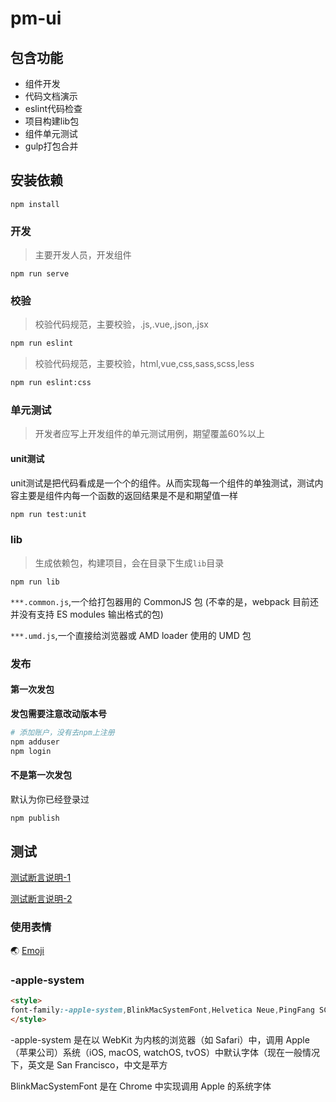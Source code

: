 # pm-ui
## 包含功能
- 组件开发
- 代码文档演示
- eslint代码检查
- 项目构建lib包
- 组件单元测试
- gulp打包合并

## 安装依赖
```
npm install
```

### 开发
>主要开发人员，开发组件
```
npm run serve
```

### 校验
> 校验代码规范，主要校验，.js,.vue,.json,.jsx
```bash
npm run eslint
```
>校验代码规范，主要校验，html,vue,css,sass,scss,less

```bash
npm run eslint:css
```

### 单元测试
>开发者应写上开发组件的单元测试用例，期望覆盖60%以上
#### unit测试
unit测试是把代码看成是一个个的组件。从而实现每一个组件的单独测试，测试内容主要是组件内每一个函数的返回结果是不是和期望值一样
```bash
npm run test:unit
```

### lib
>生成依赖包，构建项目，会在目录下生成`lib`目录

```
npm run lib
```
`***.common.js`,一个给打包器用的 CommonJS 包 (不幸的是，webpack 目前还并没有支持 ES modules 输出格式的包)

`***.umd.js`,一个直接给浏览器或 AMD loader 使用的 UMD 包

### 发布

#### 第一次发包
**发包需要注意改动版本号**
```bash
# 添加账户，没有去npm上注册
npm adduser
npm login
```
#### 不是第一次发包
默认为你已经登录过
```bash
npm publish
```

## 测试

[测试断言说明-1](https://www.jianshu.com/p/c1b5676c1edd)

[测试断言说明-2](https://blog.csdn.net/Riona_cheng/article/details/101444964)

### 使用表情
🌏 [Emoji](https://cn.piliapp.com/emoji/list/)

### -apple-system 
```html
<style>
font-family:-apple-system,BlinkMacSystemFont,Helvetica Neue,PingFang SC,Microsoft YaHei,Source Han Sans SC,Noto Sans CJK SC,WenQuanYi Micro Hei,sans-serif;
</style>
```
-apple-system 是在以 WebKit 为内核的浏览器（如 Safari）中，调用 Apple（苹果公司）系统（iOS, macOS, watchOS, tvOS）中默认字体（现在一般情况下，英文是 San Francisco，中文是苹方

BlinkMacSystemFont 是在 Chrome 中实现调用 Apple 的系统字体